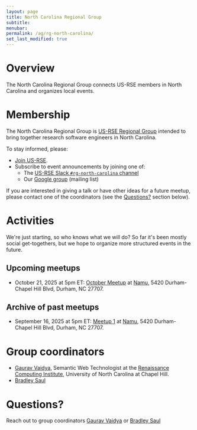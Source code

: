 ```yaml
---
layout: page
title: North Carolina Regional Group
subtitle:
menubar:
permalink: /ag/rg-north-carolina/
set_last_modified: true
---
```


# Overview

The North Carolina Regional Group connects US-RSE members in North Carolina and organizes local events.

# Membership

The North Carolina Regional Group is <a href="{{site.baseurl}}/about/affinity-groups/">US-RSE Regional Group</a>
intended to bring together research software engineers in North Carolina.

To stay informed, please:

* [Join US-RSE]({{site.baseurl}}/join/).
* Subscribe to event announcements by joining one of:
  * The [US-RSE Slack `#rg-north-carolina` channel](https://usrse.slack.com/messages/rg-north-carolina)
  * Our [Google group](https://groups.google.com/a/us-rse.org/g/rg-north-carolina/about) (mailing list)

If you are interested in giving a talk or have other ideas for a future meetup, please contact one of the coordinators (see the [Questions?](#questions) section below).

# Activities

We're just starting, so who knows what we will do? So far it's been mostly social get-togethers, but we hope to
organize more structured events in the future.

## Upcoming meetups

- October 21, 2025 at 5pm ET: [October Meetup]({{site.baseurl}}/events/2025/2025-10-rg-nc-meetup/) at [Namu](https://www.yelp.com/biz/namu-durham), 5420 Durham-Chapel Hill Blvd, Durham, NC 27707.

## Archive of past meetups

- September 16, 2025 at 5pm ET: [Meetup 1]({{site.baseurl}}/events/2025/2025-09-rg-nc-meetup-1/) at [Namu](https://www.yelp.com/biz/namu-durham), 5420 Durham-Chapel Hill Blvd, Durham, NC 27707.

# Group coordinators

- [Gaurav Vaidya](https://www.ggvaidya.com/), Semantic Web Technologist at the [Renaissance Computing Institute](https://renci.org/), University of North Carolina at Chapel Hill.
- [Bradley Saul](https://www.functionalstatistics.com/)

# Questions?

Reach out to group coordinators
[Gaurav Vaidya](mailto:gaurav@ggvaidya.com) or
[Bradley Saul](mailto:bradleysaul@fastmail.com)

